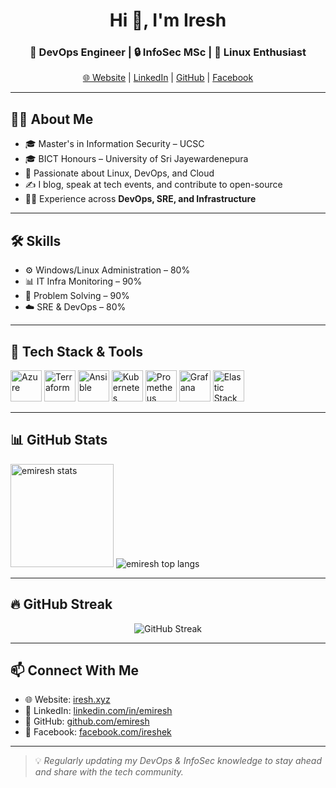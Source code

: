 <h1 align="center">Hi 👋, I'm Iresh</h1>
<h3 align="center">🚀 DevOps Engineer | 🔒 InfoSec MSc | 🐧 Linux Enthusiast</h3>

<p align="center">
  <a href="https://iresh.xyz" target="_blank">🌐 Website</a> |
  <a href="https://www.linkedin.com/in/emiresh/" target="_blank">LinkedIn</a> |
  <a href="https://github.com/emiresh" target="_blank">GitHub</a> |
  <a href="https://web.facebook.com/ireshek" target="_blank">Facebook</a>
</p>

---

## 🧑‍💻 About Me

- 🎓 Master's in Information Security – UCSC  
- 🎓 BICT Honours – University of Sri Jayewardenepura  
- 🧠 Passionate about Linux, DevOps, and Cloud  
- ✍️ I blog, speak at tech events, and contribute to open-source  
- 🧑‍🏫 Experience across **DevOps, SRE, and Infrastructure**

---

## 🛠️ Skills

- ⚙️ Windows/Linux Administration – 80%  
- 📊 IT Infra Monitoring – 90%  
- 🧩 Problem Solving – 90%  
- ☁️ SRE & DevOps – 80%

---

## 🚀 Tech Stack & Tools

<p align="left">
  <img src="https://upload.wikimedia.org/wikipedia/commons/f/fa/Microsoft_Azure.svg" alt="Azure" width="50" height="50"/>
  <img src="https://www.vectorlogo.zone/logos/terraformio/terraformio-icon.svg" alt="Terraform" width="50" height="50"/>
  <img src="https://www.vectorlogo.zone/logos/ansible/ansible-icon.svg" alt="Ansible" width="50" height="50"/>
  <img src="https://www.vectorlogo.zone/logos/kubernetes/kubernetes-icon.svg" alt="Kubernetes" width="50" height="50"/>
  <img src="https://www.vectorlogo.zone/logos/prometheusio/prometheusio-icon.svg" alt="Prometheus" width="50" height="50"/>
  <img src="https://www.vectorlogo.zone/logos/grafana/grafana-icon.svg" alt="Grafana" width="50" height="50"/>
  <img src="https://www.vectorlogo.zone/logos/elastic/elastic-icon.svg" alt="Elastic Stack" width="50" height="50"/>
</p>

---

## 📊 GitHub Stats

<p align="left">
  <img src="https://github-readme-stats.vercel.app/api?username=emiresh&show_icons=true&theme=tokyonight" alt="emiresh stats" height="165"/>
  <img src="https://github-readme-stats.vercel.app/api/top-langs/?username=emiresh&layout=compact&theme=tokyonight" alt="emiresh top langs"/>
</p>

---

## 🔥 GitHub Streak

<p align="center">
  <img src="https://streak-stats.demolab.com/?user=emiresh&theme=dark&hide_border=false" alt="GitHub Streak"/>
</p>

---

## 📫 Connect With Me

- 🌐 Website: [iresh.xyz](https://iresh.xyz)  
- 💼 LinkedIn: [linkedin.com/in/emiresh](https://linkedin.com/in/emiresh)  
- 🐙 GitHub: [github.com/emiresh](https://github.com/emiresh)  
- 📘 Facebook: [facebook.com/ireshek](https://web.facebook.com/ireshek)

---

> 💡 *Regularly updating my DevOps & InfoSec knowledge to stay ahead and share with the tech community.*
